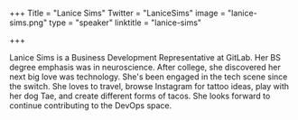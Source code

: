 +++
Title = "Lanice Sims"
Twitter = "LaniceSims"
image = "lanice-sims.png"
type = "speaker"
linktitle = "lanice-sims"

+++

Lanice Sims is a Business Development Representative at GitLab. Her BS degree emphasis was in neuroscience. After college, she discovered her next big love was technology. She's been engaged in the tech scene since the switch. She loves to travel, browse Instagram for tattoo ideas, play with her dog Tae, and create different forms of tacos. She looks forward to continue contributing to the DevOps space.

